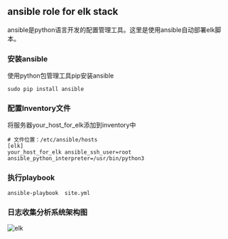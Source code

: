## ansible role for elk stack

ansible是python语言开发的配置管理工具。这里是使用ansible自动部署elk脚本。

### 安装ansible

使用python包管理工具pip安装ansible

```
sudo pip install ansible
```

### 配置Inventory文件

将服务器your_host_for_elk添加到inventory中

```
# 文件位置：/etc/ansible/hosts
[elk]
your_host_for_elk ansible_ssh_user=root ansible_python_interpreter=/usr/bin/python3
```
### 执行playbook

```
ansible-playbook  site.yml
```

### 日志收集分析系统架构图

![elk](https://www.plantuml.com/plantuml/png/0/ZLAnQiCm4Dtr5OVt3B7t4kYNABOS2yjMaUIfP6jBA1GwX9f0SUbGo9GCXNJma9-fxUGlgZYsOyUXH8FGlQTxT--aaLHOg2XWIFeqlCC21n3maDkUu0419IA2N0qICFBuAzl6sUmfJrwBxxH8F_9aaoSF1jmZn8YhG74GTE8fSAWWjg8yH0ZqgWNUNxBdpson71vIe5es5WuOkzLs7w-E9Omkvr96nWGhmB8v3yihqyloPbz-Fr_irkkhvSt_vAs-VFQu-KtVhfQtQlaBastAr5LA5K4SAilmbl780SByyoOOd-Ytb5uN9GnBHMr9iB3FA9-ESOYhLgO8sueBAERBVFQ3KFiz1eERqzpRasmH9chFe4LOgCdLwD57azH3h0OfTnqrjkg3nhgcEf5cArz79wTuH497__C_)